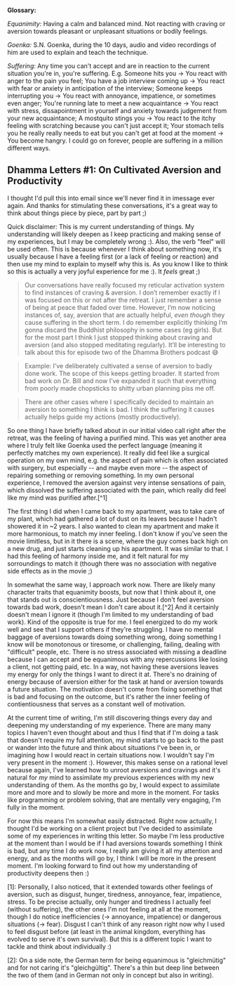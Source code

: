 
**Glossary:**

_Equanimity:_ Having a calm and balanced mind. Not reacting with craving or aversion towards pleasant or unpleasant situations or bodily feelings.

_Goenka:_ S.N. Goenka, during the 10 days, audio and video recordings of him are used to explain and teach the technique.

_Suffering:_ Any time you can't accept and are in reaction to the current situation you're in, you're suffering. E.g. Someone hits you -> You react with anger to the pain you feel; You have a job interview coming up -> You react with fear or anxiety in anticipation of the interview; Someone keeps interrupting you -> You react with annoyance, impatience, or sometimes even anger; You're running late to meet a new acquaintance -> You react with stress, dissapointment in yourself and anxiety towards judgement from your new acquaintance; A mostquito stings you -> You react to the itchy feeling with scratching because you can't just accept it; Your stomach tells you he really really needs to eat but you can't get at food at the moment -> You become hangry. I could go on forever, people are suffering in a million different ways.

## Dhamma Letters #1: On Cultivated Aversion and Productivity

I thought I'd pull this into email since we'll never find it in imessage ever again. And thanks for stimulating these conversations, it's a great way to think about things piece by piece, part by part ;)

Quick disclaimer: This is my current understanding of things. My understanding will likely deepen as I keep practicing and making sense of my experiences, but I may be completely wrong :). Also, the verb "feel" will be used often. This is because whenever I think about something now, it's usually because I have a feeling first (or a lack of feeling or reaction) and then use my mind to explain to myself why this is. As you know I like to think so this is actually a very joyful experience for me :). It _feels_ great ;)

>Our conversations have really focused my reticular activation system to find instances of craving & aversion. I don’t remember exactly if I was focused on this or not after the retreat. I just remember a sense of being at peace that faded over time. However, I’m now noticing instances of, say, aversion that are actually helpful, *even though* they cause suffering in the short term. I do remember explicitly thinking I’m gonna discard the Buddhist philosophy in some cases (eg girls). But for the most part I think I just stopped thinking about craving and aversion (and also stopped meditating regularly). It’ll be interesting to talk about this for episode two of the Dhamma Brothers podcast 😅

>Example: I’ve deliberately cultivated a sense of aversion to badly done work. The scope of this keeps getting broader. It started from bad work on Dr. Bill and now I’ve expanded it such that everything from poorly made chopsticks to shitty urban planning piss me off.

>There are other cases where I specifically decided to maintain an aversion to something I think is bad. I think the suffering it causes actually helps guide my actions (mostly productively).

So one thing I have briefly talked about in our initial video call right after the retreat, was the feeling of having a purified mind. This was yet another area where I truly felt like Goenka used the perfect language (meaning it perfectly matches my own experience). It really did feel like a surgical operation on my own mind, e.g. the aspect of pain which is often associated with surgery, but especially -- and maybe even more -- the aspect of repairing something or removing something. In my own personal experience, I removed the aversion against very intense sensations of pain, which dissolved the suffering associated with the pain, which really did feel like my mind was purified after.[^1]

The first thing I did when I came back to my apartment, was to take care of my plant, which had gathered a lot of dust on its leaves because I hadn't showered it in ~2 years. I also wanted to clean my apartment and make it more harmonious, to match my inner feeling. I don't know if you've seen the movie limitless, but in it there is a scene, where the guy comes back high on a new drug, and just starts cleaning up his apartment. It was similar to that. I had this feeling of harmony inside me, and it felt natural for my sorroundings to match it (though there was no association with negative side effects as in the movie ;)

In somewhat the same way, I approach work now. There are likely many character traits that equanimity boosts, but now that I think about it, one that stands out is conscientiousness. Just because I don't feel aversion towards bad work, doesn't mean I don't care about it.[^2] And it certainly doesn't mean I ignore it (though I'm limited to my understanding of bad work). Kind of the opposite is true for me. I feel energized to do my work well and see that I support others if they're struggling. I have no mental baggage of aversions towards doing something wrong, doing something I know will be monotonous or tiresome, or challenging, failing, dealing with "difficult" people, etc. There is no stress associated with missing a deadline because I can accept and be equanimous with any repercussions like losing a client, not getting paid, etc. In a way, not having these aversions leaves my energy for only the things I want to direct it at. There's no draining of energy because of aversion either for the task at hand or aversion towards a future situation. The motivation doesn't come from fixing something that is bad and focusing on the outcome, but it's rather the inner feeling of contientiousness that serves as a constant well of motivation.

At the current time of writing, I'm still discovering things every day and deepening my understanding of my experience. There are many many topics I haven't even thought about and thus I find that if I'm doing a task that doesn't require my full attention, my mind starts to go back to the past or wander into the future and think about situations I've been in, or imagining how I would react in certain situations now. I wouldn't say I'm very present in the moment :). However, this makes sense on a rational level because again, I've learned how to unroot aversions and cravings and it's natural for _my_ mind to assimilate my previous experiences with my new understanding of them. As the months go by, I would expect to assimilate more and more and to slowly be more and more in the moment. For tasks like programming or problem solving, that are mentally very engaging, I'm fully in the moment.

For now this means I'm somewhat easily distracted. Right now actually, I thought I'd be working on a client project but I've decided to assimilate some of my experiences in writing this letter. So maybe I'm less productive at the moment than I would be if I had aversions towards something I think is bad, but any time I do work now, I really am giving it all my attention and energy, and as the months will go by, I think I will be more in the present moment. I'm looking forward to find out how my understanding of productivity deepens then :)

[1]: Personally, I also noticed, that it extended towards other feelings of aversion, such as disgust, hunger, tiredness, annoyance, fear, impatience, stress. To be precise actually, only hunger and tiredness I actually feel (without suffering), the other ones I'm not feeling at all at the moment, though I do notice inefficiencies (-> annoyance, impatience) or dangerous situations (-> fear). Disgust I can't think of any reason right now why I used to feel disgust before (at least in the animal kingdom, everything has evolved to serve it's own survival). But this is a different topic I want to tackle and think about individually :)

[2]: On a side note, the German term for being equanimous is "gleichmütig" and for not caring it's "gleichgültig". There's a thin but deep line between the two of them (and in German not only in concept but also in writing).
